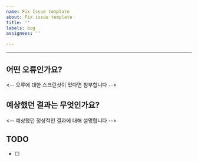 ```yaml
---
name: Fix Issue template
about: Fix issue template
title: ''
labels: bug
assignees: ''

---
```


<!-- Fix 이슈 템플릿 -->
---
## 어떤 오류인가요?
<-- 오류에 대한 스크린샷이 있다면 첨부합니다 -->

## 예상했던 결과는 무엇인가요?
<-- 예상했던 정상적인 결과에 대해 설명합니다 -->

## TODO
- [ ]

